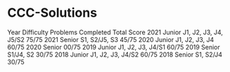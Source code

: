 # CCC-Solutions

Year 	Difficulty 	Problems Completed 	Total Score
2021 	Junior 	J1, J2, J3, J4, J5/S2 	75/75
2021 	Senior 	S1, S2/J5, S3 	45/75
2020 	Junior 	J1, J2, J3, J4 	60/75
2020 	Senior 		00/75
2019 	Junior 	J1, J2, J3, J4/S1 	60/75
2019 	Senior 	S1/J4, S2 	30/75
2018 	Junior 	J1, J2, J3, J4/S2 	60/75
2018 	Senior 	S1, S2/J4 	30/75
